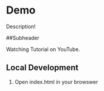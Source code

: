 # Demo

Description!


##Subheader

Watching Tutorial on YouTube.

## Local Development

1. Open index.html in your browswer